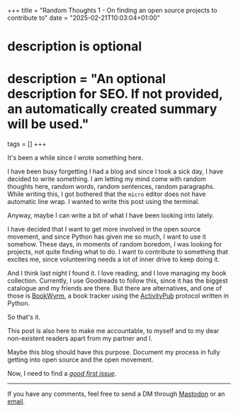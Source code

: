 +++
title = "Random Thoughts 1 - On finding an open source projects to contribute to"
date = "2025-02-21T10:03:04+01:00"

#
# description is optional
#
# description = "An optional description for SEO. If not provided, an automatically created summary will be used."

tags = []
+++

It's been a while since I wrote something here.

I have been busy forgetting I had a blog and since I took a sick day, I have decided to write something. I am letting my mind come with random thoughts here, 
random words, random sentences, random paragraphs.
While writing this, I got bothered that the `micro` editor does not have automatic line wrap. I wanted to write this post using the terminal.

Anyway, maybe I can write a bit of what I have been looking into lately.

I have decided that I want to get more involved in the open source movement, and since Python has given me so much, I want to use it somehow.
These days, in moments of random boredom, I was looking for projects, not quite finding what to do. I want to contribute to something that excites me,
since volunteering needs a lot of inner drive to keep doing it.

And I think last night I found it. I love reading, and I love managing my book collection. Currently, I use Goodreads to follow this, since it has the biggest
catalogue and my friends are there. But there are alternatives, and one of those is [BookWyrm](http://joinbookwyrm.com/), a book tracker using the [ActivityPub](https://activitypub.rocks) protocol written in Python.

So that's it.

This post is also here to make me accountable, to myself and to my dear non-existent readers apart from my partner and I.

Maybe this blog should have this purpose. Document my process in fully getting into open source and the open movement.

Now, I need to find a [_good first issue_](https://github.com/bookwyrm-social/bookwyrm/issues?q=is%3Aissue%20state%3Aopen%20label%3A%22good%20first%20issue%22).

---

If you have any comments, feel free to send a DM through [Mastodon](.Site.Params.mastodonUrl) or an [email](hello@zurdala.es).
